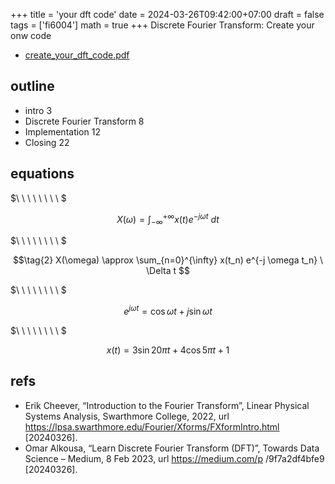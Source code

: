 +++
title = 'your dft code'
date = 2024-03-26T09:42:00+07:00
draft = false
tags = ['fi6004']
math = true
+++
Discrete Fourier Transform: Create your onw code
<!--more-->

+ [create_your_dft_code.pdf](https://osf.io/z9f35)


## outline
+ intro 3
+ Discrete Fourier Transform 8
+ Implementation 12
+ Closing 22


## equations
$\ \ \ \ \ \ \ \ $

$$\tag{1}
X(\omega) = \int_{-\infty}^{+\infty} x(t) e^{-j \omega t} \ dt
$$

$\ \ \ \ \ \ \ \ $

$$\tag{2}
X(\omega) \approx \sum_{n=0}^{\infty} x(t_n) e^{-j \omega t_n} \ \Delta t
$$

$\ \ \ \ \ \ \ \ $

$$\tag{0}
e^{j \omega t} = \cos \omega t + j \sin \omega t
$$

$\ \ \ \ \ \ \ \ $

$$\tag{4}
x(t) = 3 \sin 20\pi t + 4 \cos 5\pi t + 1
$$


## refs
+ Erik Cheever, “Introduction to the Fourier Transform”, Linear Physical Systems Analysis, Swarthmore College, 2022, url https://lpsa.swarthmore.edu/Fourier/Xforms/FXformIntro.html [20240326].
+ Omar Alkousa, “Learn Discrete Fourier Transform (DFT)”, Towards Data Science – Medium, 8 Feb 2023, url https://medium.com/p /9f7a2df4bfe9 [20240326].
